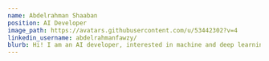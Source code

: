 ```yaml
---
name: Abdelrahman Shaaban
position: AI Developer
image_path: https://avatars.githubusercontent.com/u/53442302?v=4
linkedin_username: abdelrahmanfawzy/
blurb: Hi! I am an AI developer, interested in machine and deep learning
---
```

